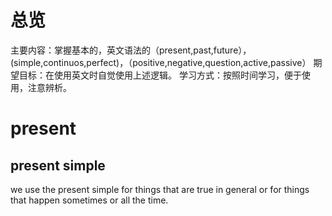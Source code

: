 # 总览
主要内容：掌握基本的，英文语法的（present,past,future），(simple,continuos,perfect)，（positive,negative,question,active,passive）
期望目标：在使用英文时自觉使用上述逻辑。
学习方式：按照时间学习，便于使用，注意辨析。

# present

## present simple 
we use the present simple for things that are true in general or for things that happen sometimes or all the time.

